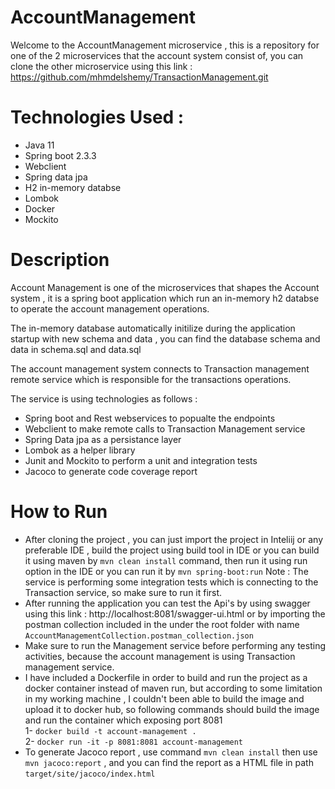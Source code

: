 # AccountManagement 

Welcome to the AccountManagement microservice , this is a repository for one of the 2 microservices that the account system consist of, you can clone the other microservice using this link : https://github.com/mhmdelshemy/TransactionManagement.git

# Technologies Used :
  - Java 11
  - Spring boot 2.3.3
  - Webclient
  - Spring data jpa
  - H2 in-memory databse
  - Lombok
  - Docker
  - Mockito

# Description 

Account Management is one of the microservices that shapes the Account system , it is a spring boot application which run an in-memory h2 databse to operate the account management operations.

The in-memory database automatically initilize during the application startup with new schema and data , you can find the database schema and data in schema.sql and data.sql

The account management system connects to Transaction management remote service which is responsible for the transactions operations.

The service is using technologies as follows :
  - Spring boot and Rest webservices to popualte the endpoints
  - Webclient to make remote calls to Transaction Management service
  - Spring Data jpa as a persistance layer
  - Lombok as a helper library
  - Junit and Mockito to perform a unit and integration tests
  - Jacoco to generate code coverage report

# How to Run
- After cloning the project , you can just import the project in Inteliij or any preferable IDE , build the project using build tool in IDE or you can build it using maven by ````mvn clean install```` command, then run it using run option in the IDE or you can run it by ````mvn spring-boot:run````
Note : The service is performing some integration tests which is connecting to the Transaction service, so make sure to run it first.
- After running the application you can test the Api's by using swagger using this link : http://localhost:8081/swagger-ui.html 
or by importing the postman collection included in the under the root folder with name  ````AccountManagementCollection.postman_collection.json````
- Make sure to run the Management service before performing any testing activities, because the account management is using Transaction management service.
- I have included a Dockerfile in order to build and run the project as a docker container instead of maven run, but according to some limitation in my working machine , I couldn't been able to build the image and upload it to docker hub, so following commands should build the image and run the container which exposing port 8081 <br>
 1- ````docker build -t account-management . ```` <br>
 2- ````docker run -it -p 8081:8081 account-management````
 - To generate Jacoco report , use command ````mvn clean install```` then use ````mvn jacoco:report```` , and you can find the report as a HTML file in path ````target/site/jacoco/index.html````

